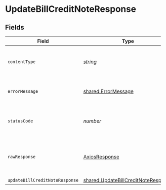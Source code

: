 # UpdateBillCreditNoteResponse


## Fields

| Field                                                                                      | Type                                                                                       | Required                                                                                   | Description                                                                                |
| ------------------------------------------------------------------------------------------ | ------------------------------------------------------------------------------------------ | ------------------------------------------------------------------------------------------ | ------------------------------------------------------------------------------------------ |
| `contentType`                                                                              | *string*                                                                                   | :heavy_check_mark:                                                                         | HTTP response content type for this operation                                              |
| `errorMessage`                                                                             | [shared.ErrorMessage](../../models/shared/errormessage.md)                                 | :heavy_minus_sign:                                                                         | The request made is not valid.                                                             |
| `statusCode`                                                                               | *number*                                                                                   | :heavy_check_mark:                                                                         | HTTP response status code for this operation                                               |
| `rawResponse`                                                                              | [AxiosResponse](https://axios-http.com/docs/res_schema)                                    | :heavy_minus_sign:                                                                         | Raw HTTP response; suitable for custom response parsing                                    |
| `updateBillCreditNoteResponse`                                                             | [shared.UpdateBillCreditNoteResponse](../../models/shared/updatebillcreditnoteresponse.md) | :heavy_minus_sign:                                                                         | Success                                                                                    |